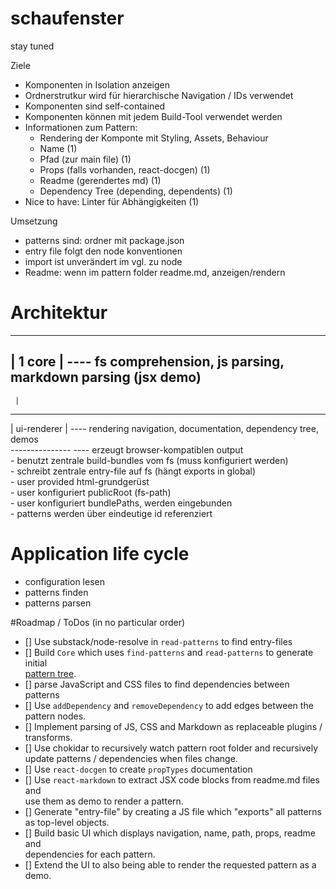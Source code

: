 # schaufenster
stay tuned




Ziele
* Komponenten in Isolation anzeigen
* Ordnerstrutkur wird für hierarchische Navigation / IDs verwendet
* Komponenten sind self-contained
* Komponenten können mit jedem Build-Tool verwendet werden
* Informationen zum Pattern:
  * Rendering der Komponte mit Styling, Assets, Behaviour
  * Name                                                    (1)
  * Pfad (zur main file)                                    (1)
  * Props (falls vorhanden, react-docgen)                   (1)
  * Readme (gerendertes md)                                 (1)
  * Dependency Tree (depending, dependents)                 (1)
* Nice to have: Linter für Abhängigkeiten                   (1)

Umsetzung
* patterns sind: ordner mit package.json
* entry file folgt den node konventionen
* import ist unverändert im vgl. zu node
* Readme: wenn im pattern folder readme.md, anzeigen/rendern

# Architektur
----------  
| 1 core | ---- fs comprehension, js parsing, markdown parsing (jsx demo)  
----------  
     |  
---------------  
| ui-renderer |  ---- rendering navigation, documentation, dependency tree, demos  
---------------  ---- erzeugt browser-kompatiblen output  
	- benutzt zentrale build-bundles vom fs (muss konfiguriert werden)  
	- schreibt zentrale entry-file auf fs (hängt exports in global)  
	- user provided html-grundgerüst  
	- user konfiguriert publicRoot (fs-path)  
	- user konfiguriert bundlePaths, werden eingebunden  
	- patterns werden über eindeutige id referenziert  


# Application life cycle
- configuration lesen
- patterns finden
- patterns parsen

#Roadmap / ToDos (in no particular order)
* [] Use substack/node-resolve in `read-patterns` to find entry-files
* [] Build `Core` which uses `find-patterns` and `read-patterns` to generate initial  
[pattern tree](tree.md).
* [] parse JavaScript and CSS files to find dependencies between patterns
* [] Use `addDependency` and `removeDependency` to add edges between the pattern nodes.
* [] Implement parsing of JS, CSS and Markdown as replaceable plugins / transforms.
* [] Use chokidar to recursively watch pattern root folder and recursively  
update patterns / dependencies when files change.
* [] Use `react-docgen` to create `propTypes` documentation
* [] Use `react-markdown` to extract JSX code blocks from readme.md files and  
use them as demo to render a pattern.
* [] Generate "entry-file" by creating a JS file which "exports" all patterns  
as top-level objects.
* [] Build basic UI which displays navigation, name, path, props, readme and  
dependencies for each pattern.
* [] Extend the UI to also being able to render the requested pattern as a demo.
